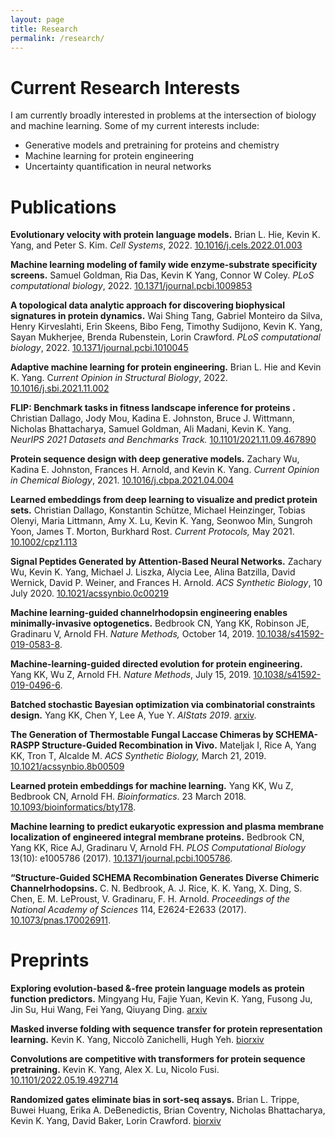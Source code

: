 ```yaml
---
layout: page
title: Research
permalink: /research/
---
```


# Current Research Interests

I am currently broadly interested in problems at the intersection of biology and machine learning. Some of my current interests include: 

- Generative models and pretraining for proteins and chemistry
- Machine learning for protein engineering
- Uncertainty quantification in neural networks


<!--# PhD Research

My PhD research used machine learning to attack challenges in protein engineering that are otherwise intractable because they are both too complex to be designed from first principles and not amenable to the high-throughput screens used in directed evolution. I collaborated with scientists both in the Arnold lab and in other groups to design enzymes and light-sensitive proteins with unique properties. I also worked on building sequence-function models tailored to biological sequences and on methods for using ML sequence-function models to guide directed evolution. 

## Machine-learning guided directed evolution

Directed evolution optimizes proteins through iterative diversification and screening without requiring knowledge of how the protein performs its function. The first step is sequence diversification from starting (parent) sequences. Second, screening and selection identifies variants with improved properties to start the next round of diversification. The process is repeated until fitness goals are reached.

![Directed evolution]({{ site.baseurl }}/assets/de_slide.png)

While effective (so much so that Frances won a Nobel Prize for it!), directed evolution has some limitations:

* It requires a starting point with measurable function
* It requires a high-throughput (>1000 sequence/week) screen

The second limitation arises because directed evolution discards all the information in the unimproved variants! If instead, we learn from that information, then we should be able to select new mutations more efficiently than by randomly mutating the current best variant, especially if the effects of mutations are not additive. I call this machine-learning guided directed evolution, and I wrote a whole [review](https://arxiv.org/abs/1811.10775) about it. Because reviews get stale very quickly in developing fields, I also maintain a [repository](https://github.com/yangkky/Machine-learning-for-proteins) listing papers covering machine learning on proteins. 

![Machine learning-guided directed evolution]({{ site.baseurl }}/assets/mlde_slide.png)

I've applied this approach to engineer channelrhodopsins (ChRs) for [membrane localization](https://doi.org/10.1371/journal.pcbi.1005786) in mammalian cells and to produce [stronger currents](https://www.biorxiv.org/content/10.1101/565606v1) across the cell membrane when activated by light. ChRs are often artificially expressed in neurons so that the neurons can be activated by shining lights on them, in a process known as optogenetics. We can only screen about 2 variants a week for the properties we care about, so traditional directed evolution doesn't work here!

In the second half of my PhD, I focused on developing methods for the two key steps in the machine learning-guided directed evolution process: the ML sequence-function model, and ML-guided selection for using that model to choose the next set of proteins to characterize. I developed a way to [learn vector representations](https://academic.oup.com/bioinformatics/article/34/23/4138/5042984) of proteins that leverages information in unlabeled sequences and a [method](https://arxiv.org/abs/1904.08102) for using information in a machine learning model to design site-saturation mutagenesis libraries. -->

# Publications

**Evolutionary velocity with protein language models.** Brian L. Hie, Kevin K. Yang, and Peter S. Kim. *Cell Systems*, 2022. [10.1016/j.cels.2022.01.003](https://doi.org/10.1016/j.cels.2022.01.003)

**Machine learning modeling of family wide enzyme-substrate specificity screens.**
Samuel Goldman, Ria Das, Kevin K Yang, Connor W Coley. *PLoS computational biology*, 2022. [10.1371/journal.pcbi.1009853](https://doi.org/10.1371/journal.pcbi.1009853)

**A topological data analytic approach for discovering biophysical signatures in protein dynamics.** Wai Shing Tang, Gabriel Monteiro da Silva, Henry Kirveslahti, Erin Skeens, Bibo Feng, Timothy Sudijono, Kevin K. Yang, Sayan Mukherjee, Brenda Rubenstein, Lorin Crawford. *PLoS computational biology*, 2022. [10.1371/journal.pcbi.1010045](https://doi.org/10.1371/journal.pcbi.1010045)

**Adaptive machine learning for protein engineering.** Brian L. Hie and Kevin K. Yang. C*urrent Opinion in Structural Biology*, 2022. [10.1016/j.sbi.2021.11.002](https://doi.org/10.1016/j.sbi.2021.11.002)

**FLIP: Benchmark tasks in fitness landscape inference for proteins
.** Christian Dallago, Jody Mou, Kadina E. Johnston, Bruce J. Wittmann, Nicholas Bhattacharya, Samuel Goldman, Ali Madani, Kevin K. Yang. *NeurIPS 2021 Datasets and Benchmarks Track.* [10.1101/2021.11.09.467890](https://doi.org/10.1101/2021.11.09.467890)

**Protein sequence design with deep generative models.**  Zachary Wu, Kadina E. Johnston, Frances H. Arnold, and Kevin K. Yang. *Current Opinion in Chemical Biology*, 2021. [10.1016/j.cbpa.2021.04.004](https://doi.org/10.1016/j.cbpa.2021.04.004)

**Learned embeddings from deep learning to visualize and predict protein sets.** Christian Dallago, Konstantin Schütze, Michael Heinzinger, Tobias Olenyi, Maria Littmann, Amy X. Lu, Kevin K. Yang, Seonwoo Min, Sungroh Yoon, James T. Morton, Burkhard Rost. *Current Protocols,* May 2021. [10.1002/cpz1.113](https://doi.org/10.1002/cpz1.113)

**Signal Peptides Generated by Attention-Based Neural Networks.** Zachary Wu, Kevin K. Yang, Michael J. Liszka, Alycia Lee, Alina Batzilla, David Wernick, David P. Weiner, and Frances H. Arnold. *ACS Synthetic Biology*, 10 July 2020. [10.1021/acssynbio.0c00219](https://doi.org/10.1021/acssynbio.0c00219)

**Machine learning-guided channelrhodopsin engineering enables minimally-invasive optogenetics.** Bedbrook CN, Yang KK, Robinson JE, Gradinaru V, Arnold FH. *Nature Methods,* October 14, 2019. [10.1038/s41592-019-0583-8](https://doi.org/10.1038/s41592-019-0583-8).

**Machine-learning-guided directed evolution for protein engineering.** Yang KK, Wu Z, Arnold FH. *Nature Methods*, July 15, 2019. [10.1038/s41592-019-0496-6](https://doi.org/10.1038/s41592-019-0496-6).

**Batched stochastic Bayesian optimization via combinatorial constraints design.** Yang KK, Chen Y, Lee A, Yue Y. *AIStats 2019*. [arxiv](http://arxivs.org/abs/1904.08102).

**The Generation of Thermostable Fungal Laccase Chimeras by SCHEMA-RASPP Structure-Guided Recombination in Vivo.** Mateljak I, Rice A, Yang KK, Tron T, Alcalde M.
*ACS Synthetic Biology,* March 21, 2019. [10.1021/acssynbio.8b00509](https://doi.org/10.1021/acssynbio.8b00509)

**Learned protein embeddings for machine learning.** Yang KK, Wu Z, Bedbrook CN, Arnold FH. *Bioinformatics*. 23 March 2018.  [10.1093/bioinformatics/bty178](https://academic.oup.com/bioinformatics/advance-article/doi/10.1093/bioinformatics/bty178/4951834?guestAccessKey=aa420938-7c4a-4c47-8763-bad82d936d10).

**Machine learning to predict eukaryotic expression and plasma membrane localization of engineered integral membrane proteins.** Bedbrook CN, Yang KK, Rice AJ, Gradinaru V, Arnold FH. *PLOS Computational Biology* 13(10): e1005786 (2017). [10.1371/journal.pcbi.1005786](https://doi.org/10.1371/journal.pcbi.1005786).

**“Structure-Guided SCHEMA Recombination Generates Diverse Chimeric Channelrhodopsins.**  C. N. Bedbrook, A. J. Rice, K. K. Yang, X. Ding, S. Chen, E. M. LeProust, V. Gradinaru, F. H. Arnold. *Proceedings of the National Academy of Sciences* 114, E2624-E2633 (2017). [10.1073/pnas.170026911](https://doi.org/10.1073/pnas.1700269114).

# Preprints

**Exploring evolution-based &-free protein language models as protein function predictors.**
Mingyang Hu, Fajie Yuan, Kevin K. Yang, Fusong Ju, Jin Su, Hui Wang, Fei Yang, Qiuyang Ding. [arxiv](https://arxiv.org/abs/2206.06583)

**Masked inverse folding with sequence transfer for protein representation learning.**
Kevin K. Yang, Niccolò Zanichelli, Hugh Yeh. [biorxiv](https://doi.org/10.1101/2022.05.25.493516)

**Convolutions are competitive with transformers for protein sequence pretraining.** Kevin K. Yang, Alex X. Lu, Nicolo Fusi. [10.1101/2022.05.19.492714](https://doi.org/10.1101/2022.05.19.492714)


**Randomized gates eliminate bias in sort-seq assays.**
Brian L. Trippe, Buwei Huang, Erika A. DeBenedictis, Brian Coventry, Nicholas Bhattacharya, Kevin K. Yang, David Baker, Lorin Crawford. [biorxiv](https://doi.org/10.1101/2022.02.17.480881
)

<!--# Presentations

**"Signal Peptides Generated by Attention-Based Neural Networks."** GSK Data Forum. 16 Feb 2021. 

**"Signal Peptides Generated by Attention-Based Neural Networks"**. Boğaziçi University Biotech Conference. 15 Jan 2021. 

**"Machine optimization and generation of proteins"**. Ohio State University Society for Biological Engineering. 6 Nov 2020. 

**"Probabilistic protein engineering."** Janelia Research Center. 30 May 2019. 

**"Learning the language of proteins."** Gray-Hill Seminar, Occidental College. 29 June 2018.

**"Machine Learning to Predict Eukaryotic Expression and Plasma Membrane Localization of an Integral Membrane Protein."** Proteins Gordon Research Seminar. 18 June 2017.-->